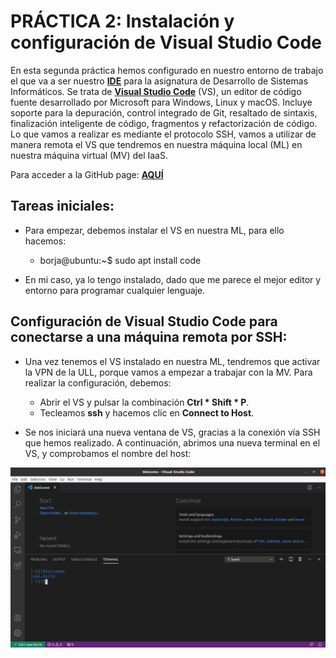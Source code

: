 # PRÁCTICA 2: Instalación y configuración de Visual Studio Code

En esta segunda práctica hemos configurado en nuestro entorno de trabajo el que va a ser nuestro **[IDE](https://es.wikipedia.org/wiki/Entorno_de_desarrollo_integrado)** para la asignatura de Desarrollo de Sistemas Informáticos. Se trata de **[Visual Studio Code](https://code.visualstudio.com/)** (VS), un editor de código fuente desarrollado por Microsoft para Windows, Linux y macOS. Incluye soporte para la depuración, control integrado de Git, resaltado de sintaxis, finalización inteligente de código, fragmentos y refactorización de código. Lo que vamos a realizar es mediante el protocolo SSH, vamos a utilizar de manera remota el VS que tendremos en nuestra  máquina local (ML) en nuestra máquina virtual (MV) del IaaS.

Para acceder a la GitHub page: **[AQUÍ](https://ull-esit-inf-dsi-2021.github.io/ull-esit-inf-dsi-20-21-prct02-vscode-alu0101205908/)** 


## Tareas iniciales:

* Para empezar, debemos instalar el  VS en nuestra ML, para ello hacemos:

  * borja@ubuntu:~$ sudo apt install code

* En mi caso, ya lo tengo instalado, dado que me parece el mejor editor y entorno para programar cualquier lenguaje.


## Configuración de Visual Studio Code para conectarse a una máquina remota por SSH:

* Una vez tenemos el VS instalado en nuestra ML, tendremos que activar la VPN de la ULL, porque vamos a empezar a trabajar con la MV. Para realizar la configuración, debemos:

   * Abrir el VS y pulsar la combinación **Ctrl * Shift * P**.
   * Tecleamos **ssh** y hacemos clic en **Connect to Host**.

* Se nos iniciará una nueva ventana de VS, gracias a la conexión vía SSH que hemos realizado. A continuación, abrimos una nueva terminal en el VS, y comprobamos el nombre del host:

![Hostname][Hostname]


[Hostname]: images/hostname.JPG "Hostname"
